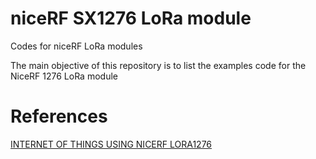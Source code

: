 # niceRF SX1276 LoRa module
Codes for niceRF LoRa modules

 The main objective of this repository is to list the examples code for the NiceRF 1276 LoRa module
 
 
 
# References

[INTERNET OF THINGS
USING NICERF LORA1276](http://absolutelyautomation.com/sites/default/files/151230_INTERNET_OF_THINGS_%28IOT%29_USING_NICERF_LORA1276.pdf)
